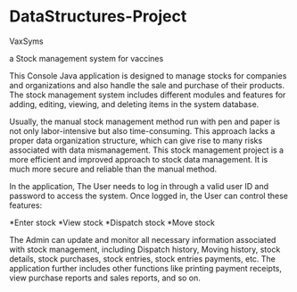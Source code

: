 # DataStructures-Project

VaxSyms

a Stock management system for vaccines

  This Console Java application is designed to manage stocks for companies and organizations and also handle the sale and purchase of their products. The stock management system includes different modules and features for adding, editing, viewing, and deleting items in the system database.

  Usually, the manual stock management method run with pen and paper is not only labor-intensive but also time-consuming. This approach lacks a proper data organization structure, which can give rise to many risks associated with data mismanagement. This stock management project is a more efficient and improved approach to stock data management. It is much more secure and reliable than the manual method.
  
  In the application, The User needs to log in through a valid user ID and password to access the system. Once logged in, the User can control these features: 

  *Enter stock
  *View stock
  *Dispatch stock
  *Move stock
  
  The Admin can update and monitor all necessary information associated with stock management, including Dispatch history, Moving history, stock details, stock purchases, stock entries, stock entries payments, etc. The application further includes other functions like printing payment receipts, view purchase reports and sales reports, and so on. 
